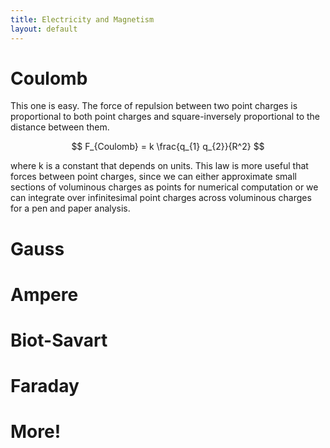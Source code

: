 ```yaml
---
title: Electricity and Magnetism
layout: default
---
```


# Coulomb

This one is easy. The force of repulsion between two point charges is proportional to both point charges and square-inversely proportional to the distance between them.

$$ 
F_{Coulomb} = k \frac{q_{1} q_{2}}{R^2}
$$

where k is a constant that depends on units. This law is more useful that forces between point charges, since we can either approximate small sections of voluminous charges as points for numerical computation or we can integrate over infinitesimal point charges across voluminous charges for a pen and paper analysis.

# Gauss



# Ampere

# Biot-Savart

# Faraday

# More!
